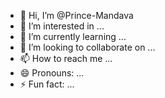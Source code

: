 - 👋 Hi, I’m @Prince-Mandava
- 👀 I’m interested in ...
- 🌱 I’m currently learning ...
- 💞️ I’m looking to collaborate on ...
- 📫 How to reach me ...
- 😄 Pronouns: ...
- ⚡ Fun fact: ...

<!---
Prince-Mandava/Prince-Mandava is a ✨ special ✨ repository because its `README.md` (this file) appears on your GitHub profile.
You can click the Preview link to take a look at your changes.
--->
